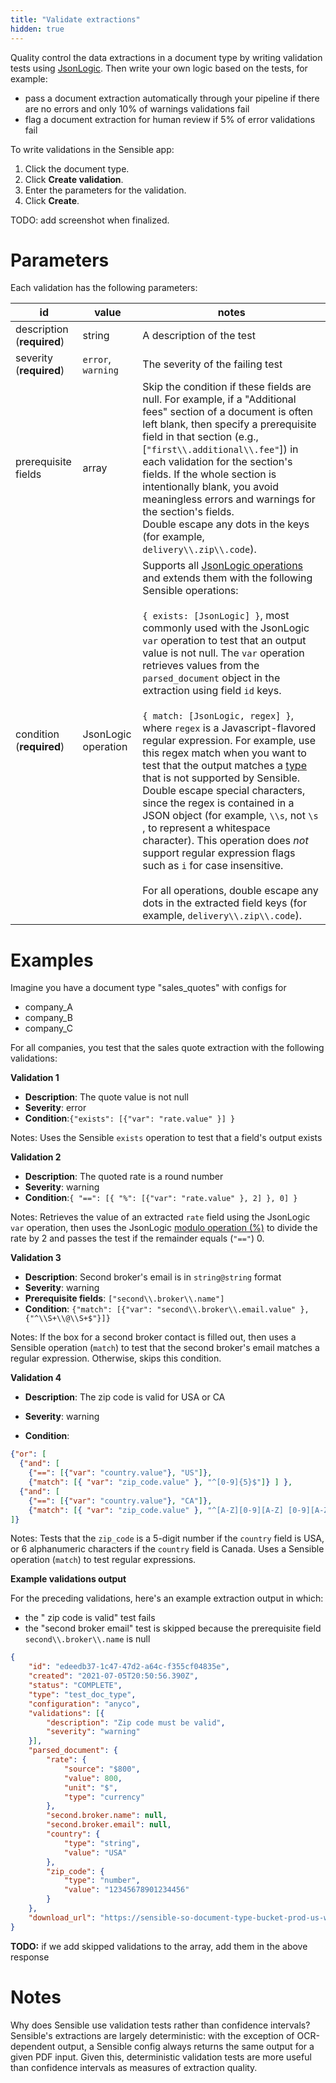 ```yaml
---
title: "Validate extractions"
hidden: true
---
```


 

Quality control the data extractions in a document type by writing validation tests using  [JsonLogic](https://jsonlogic.com/).  Then write your own logic based on the tests, for example:

- pass a document extraction automatically through your pipeline if there are no errors and only 10% of warnings validations fail
- flag a document extraction for human review if 5% of error validations fail

To write validations in the Sensible app:

1. Click the document type.
2. Click **Create validation**.
3. Enter the parameters for the validation.
4. Click **Create**.

TODO: add screenshot when finalized.

Parameters
====

Each validation has the following parameters:

| id                         | value               | notes                                                        |
| -------------------------- | ------------------- | ------------------------------------------------------------ |
| description (**required**) | string              | A description of the test                                    |
| severity (**required**)    | `error`, `warning`  | The severity of the failing test                             |
| prerequisite fields        | array               | Skip the condition if these fields are null. For example, if a "Additional fees" section of a document is often left blank, then specify a prerequisite field in that section (e.g., [`"first\\.additional\\.fee"`])  in each validation for the section's fields. If the whole section is intentionally blank, you avoid meaningless errors and warnings for the section's fields.<br/>Double escape any dots in the keys (for example, `delivery\\.zip\\.code`). |
| condition (**required**)   | JsonLogic operation | Supports all [JsonLogic operations](https://jsonlogic.com/operations.html)  and extends them with the following Sensible operations:<br/><br/>`{ exists: [JsonLogic] }`, most commonly used with the JsonLogic `var`  operation to test that an output value is not null. The  `var` operation retrieves values from the  `parsed_document` object in the extraction using field `id` keys. <br/><br/>`{ match: [JsonLogic, regex] }`, where `regex` is a Javascript-flavored regular expression. For example, use this  regex match when you want to test that the output matches a [type](doc:types) that is not supported by Sensible.<br/>Double escape special characters, since the regex is contained in a JSON object (for example, `\\s`, not `\s` , to represent a whitespace character). This operation does *not* support regular expression flags such as `i` for case insensitive. <br><br/> For all operations, double escape any dots in the extracted field keys (for example, `delivery\\.zip\\.code`). |

Examples
====

Imagine you have a document type "sales_quotes" with configs for

- company_A
- company_B
- company_C

For all companies, you test that the sales quote extraction with the following validations:

**Validation 1**

- **Description**:  The quote value is not null
- **Severity**: error
- **Condition**:`{"exists": [{"var": "rate.value" }] }`

Notes: Uses the Sensible `exists` operation to test that a field's output exists

**Validation 2**

- **Description**:  The quoted rate is a round number
- **Severity**: warning
- **Condition**:`{ "==": [{ "%": [{"var": "rate.value" }, 2] }, 0] }`

Notes:   Retrieves the value of an extracted `rate` field  using the JsonLogic `var` operation, then uses the JsonLogic [modulo operation (%)](https://jsonlogic.com/operations.html#%25/) to divide the rate by 2 and passes the test if the remainder equals (`"=="`) 0.

**Validation 3**

- **Description**:  Second broker's email is in `string@string` format
- **Severity**: warning
- **Prerequisite fields**: `["second\\.broker\\.name"]`
- **Condition**: `{"match": [{"var": "second\\.broker\\.email.value" }, {"^\\S+\\@\\S+$"}]}`

Notes:   If the box for a second broker contact is filled out, then uses a Sensible operation (`match`) to test that the second broker's email matches a regular expression. Otherwise, skips this condition.

**Validation 4**

- **Description**:  The zip code is valid for USA or CA

- **Severity**: warning

- **Condition**:
```json
{"or": [
  {"and": [
    {"==": [{"var": "country.value"}, "US"]},
    {"match": [{ "var": "zip_code.value" }, "^[0-9]{5}$"]} ] },
  {"and": [
    {"==": [{"var": "country.value"}, "CA"]},
    {"match": [{ "var": "zip_code.value" }, "^[A-Z][0-9][A-Z] [0-9][A-Z][0-9]$"]} ] }
]} 
```

Notes:   Tests that the `zip_code` is a 5-digit number if the `country`  field is USA, or 6 alphanumeric characters if the `country`  field is Canada. Uses a Sensible operation (`match`) to test regular expressions.

**Example validations output**

For the preceding validations, here's an example extraction output in which:

- the " zip code is valid" test fails
- the "second broker email" test is skipped because the prerequisite field  `second\\.broker\\.name` is null

```json
{
	"id": "edeedb37-1c47-47d2-a64c-f355cf04835e",
	"created": "2021-07-05T20:50:56.390Z",
	"status": "COMPLETE",
	"type": "test_doc_type",
	"configuration": "anyco",
	"validations": [{
		"description": "Zip code must be valid",
		"severity": "warning"
	}],
	"parsed_document": {
		"rate": {
			"source": "$800",
			"value": 800,
			"unit": "$",
			"type": "currency"
		},
        "second.broker.name": null,
		"second.broker.email": null,
        "country": {
			"type": "string",
			"value": "USA"
		},
        "zip_code": {
			"type": "number",
			"value": "12345678901234456"
		}
	},
	"download_url": "https://sensible-so-document-type-bucket-prod-us-west-2.s3.us-west-2.amazonaws.com/sensible/fc3484c5-3f35-4129-bb29-0ad1291ee9f8/EXTRACTION/edeedb37-1c47-47d2-a64c-f355cf04835e.pdf?AWSAccessKeyId=REDACTED&Expires=1625519233&Signature=REDACTEDD&x-amz-security-token=REDACTED"
}
```

**TODO:** if we add skipped validations to the array, add them in the above response

Notes
====
Why does Sensible use validation tests rather than confidence intervals? Sensible's extractions are largely deterministic: with the exception of OCR-dependent output, a Sensible config always returns the same output for a given PDF input. Given this, deterministic validation tests are more useful than confidence intervals as measures of extraction quality. 



